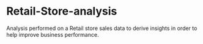 # Retail-Store-analysis
Analysis performed on a Retail store sales data to derive insights in order to help improve business performance.
